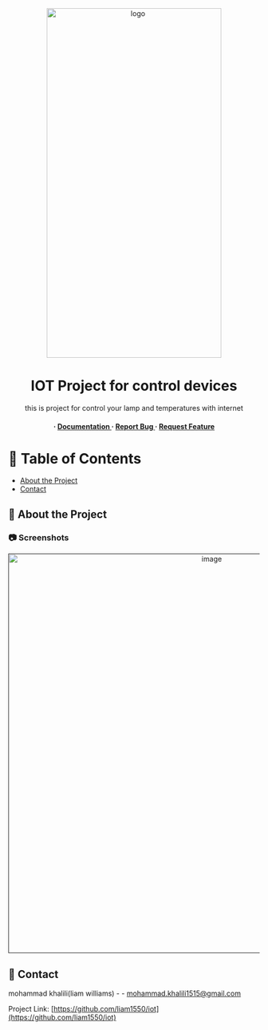 <div align='center'>

<img src=https://github.com/liam1550/iot/blob/main/1.png alt="logo" width=350 height=700 />

<h1>IOT Project for control devices</h1>
<p>this is project for control your lamp and temperatures with internet</p>

<h4> <span> · </span> <a href="https://github.com/liam1550/iot/blob/master/README.md"> Documentation </a> <span> · </span> <a href="https://github.com/liam1550/iot/issues"> Report Bug </a> <span> · </span> <a href="https://github.com/liam1550/iot/issues"> Request Feature </a> </h4>


</div>

# :notebook_with_decorative_cover: Table of Contents

- [About the Project](#star2-about-the-project)
- [Contact](#handshake-contact)


## :star2: About the Project

### :camera: Screenshots
<div align="center"> <a href=""><img src="https://github.com/liam1550/iot/blob/main/1.png" alt='image' width='800'/></a> </div>



## :handshake: Contact

mohammad khalili(liam williams) - - mohammad.khalili1515@gmail.com

Project Link: [https://github.com/liam1550/iot](https://github.com/liam1550/iot)
